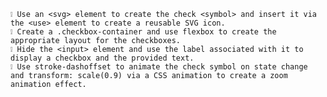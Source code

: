 
    ❕ Use an <svg> element to create the check <symbol> and insert it via the <use> element to create a reusable SVG icon.
    ❕ Create a .checkbox-container and use flexbox to create the appropriate layout for the checkboxes.
    ❕ Hide the <input> element and use the label associated with it to display a checkbox and the provided text.
    ❕ Use stroke-dashoffset to animate the check symbol on state change and transform: scale(0.9) via a CSS animation to create a zoom animation effect.
